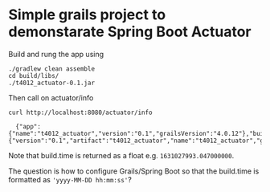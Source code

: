Simple grails project to demonstarate Spring Boot Actuator
==========================================================


Build and rung the app using

```
./gradlew clean assemble
cd build/libs/
./t4012_actuator-0.1.jar
```

Then call on actuator/info

```
curl http://localhost:8080/actuator/info

  {"app":{"name":"t4012_actuator","version":"0.1","grailsVersion":"4.0.12"},"build":{"version":"0.1","artifact":"t4012_actuator","name":"t4012_actuator","group":"t4012_actuator","time":1631027993.047000000}}
```
Note that build.time is returned as a float e.g. `1631027993.047000000`.

The question is how to configure Grails/Spring Boot so that the build.time is formatted as `'yyyy-MM-DD hh:mm:ss'`?
